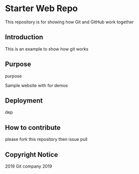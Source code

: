 # Starter Web Repo

This repository is for showing how Git and GitHub work together

## Introduction

This is an example to show how git works

## Purpose

purpose

Sample website with  for demos

## Deployment

dep

## How to contribute
please fork this repository then issue pull 

## Copyright Notice
2019 Git  company 2019